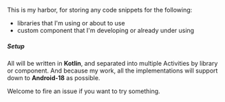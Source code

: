 This is my harbor, for storing any code snippets for the following:

* libraries that I'm using or about to use
* custom component that I'm developing or already under using

##### Setup

All will be written in **Kotlin**, and separated into multiple
Activities by library or component. And because my work, all the
implementations will support down to **Android-18** as possible.
 
Welcome to fire an issue if you want to try something. 